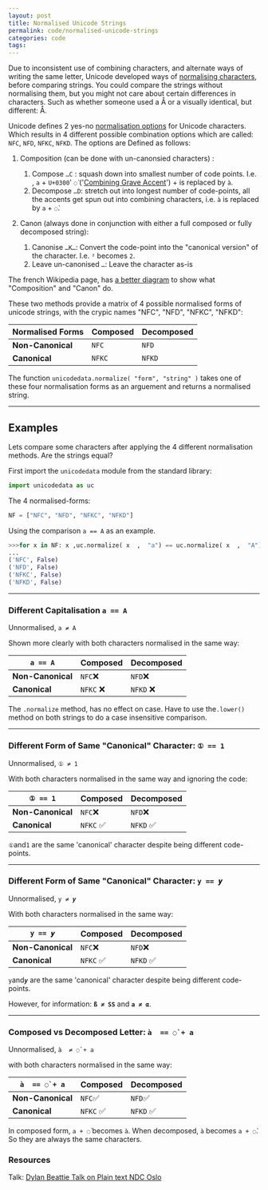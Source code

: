 ```yaml
---
layout: post
title: Normalised Unicode Strings
permalink: code/normalised-unicode-strings
categories: code
tags:
---
```

Due to inconsistent use of combining characters, and alternate ways of  writing the same letter, Unicode developed ways of [normalising characters](https://en.wikipedia.org/wiki/Unicode_equivalence#Normalization), before comparing strings.
You could compare the strings without normalising them, but you might not care about certain differences in characters. Such as whether someone used a Å or a visually identical, but different: Å.

Unicode defines 2 yes-no [normalisation options](https://youtu.be/_mZBa3sqTrI?t=2081) for Unicode characters. Which results in 4 different possible combination options which are called: `NFC`, `NFD`, `NFKC`, `NFKD`. The options are Defined as follows:

1. Composition (can be done with un-canonsied characters) :
    1. Compose `…C` : squash down into smallest number of code points. I.e. , `a` + `U+0300`' `◌̀` ('[Combining Grave Accent](https://en.wikipedia.org/wiki/%CC%80)') +  is replaced by `à`.
    2. Decompose `…D`: stretch out into longest number of code-points, all the accents get spun out into combining characters, i.e. `à` is replaced by  `a` + `◌̀`.

2. Canon  (always done in conjunction with either a full composed or fully decomposed string):
    1. Canonise `…K…`: Convert the code-point into the "canonical version" of the character. I.e. `²` becomes `2`.
    2. Leave un-canonised `…`:  Leave the character as-is

The french Wikipedia page, has [a better diagram](https://fr.wikipedia.org/wiki/Normalisation_Unicode) to show what "Composition" and "Canon" do.

These two methods provide a matrix of 4 possible normalised forms of unicode strings, with the crypic names "NFC", "NFD", "NFKC", "NFKD":

 Normalised Forms |Composed | Decomposed
-|-|-
__Non-Canonical__ | `NFC` | `NFD`
__Canonical__ | `NFKC` | `NFKD`

The function `unicodedata.normalize( "form", "string" )` takes one of these four normalisation forms as an arguement and returns a normalised string.

***

## Examples

Lets compare some characters after applying the 4 different normalisation methods. Are the strings equal?

First import the `unicodedata` module from the standard library:

```python
import unicodedata as uc
```

The 4 normalised-forms:

```python
NF = ["NFC", "NFD", "NFKC", "NFKD"]
```

Using the comparison `a == A` as an example.

```python
>>>for x in NF: x ,uc.normalize( x  ,  "a") == uc.normalize( x  ,  "A")
...
('NFC', False)
('NFD', False)
('NFKC', False)
('NFKD', False)
```

***

### Different Capitalisation `a == A`

Unnormalised, `a ≠ A`

Shown more clearly with both characters normalised in the same way:

 __`a == A`__ |Composed | Decomposed
-|-|-
__Non-Canonical__ | `NFC`❌ | `NFD`❌
__Canonical__ | `NFKC` ❌ | `NFKD` ❌

The `.normalize` method, has no effect on case. Have to use the`.lower()` method on both strings to do a case insensitive comparison.

***

### Different Form of Same "Canonical" Character:   __`① == 1`__

Unnormalised, `① ≠ 1`

With both characters normalised in the same way and ignoring the code:

 __`① == 1`__ |Composed | Decomposed
-|-|-
__Non-Canonical__ | `NFC`❌ | `NFD`❌
__Canonical__ | `NFKC` ✅ | `NFKD` ✅

`①`and`1` are the same 'canonical' character despite being different code-points.

***

### Different Form of Same "Canonical" Character:    __`y == 𝒚`__

Unnormalised, `y ≠ 𝒚`

With both characters normalised in the same way:

__`y == 𝒚`__ |Composed | Decomposed
-|-|-
__Non-Canonical__ | `NFC`❌ | `NFD`❌
__Canonical__ | `NFKC` ✅ | `NFKD` ✅

`y`and`𝒚` are the same 'canonical' character  despite being different code-points.

However, for information: __`ß ≠ SS`__ and __`a ≠ α`__.

***

### Composed vs Decomposed Letter:  `à  == ◌̀ + a`

Unnormalised, `à  ≠ ◌̀ + a`

with both characters normalised in the same way:

__`à  == ◌̀ + a`__ |Composed | Decomposed
-|-|-
__Non-Canonical__ | `NFC`✅ | `NFD`✅
__Canonical__ | `NFKC` ✅| `NFKD` ✅

In composed form, `a + ◌̀`  becomes `à`.  When decomposed, `à` becomes `a + ◌̀`. So they are always the same characters.

### Resources

Talk: [Dylan Beattie Talk on Plain text NDC Oslo](https://youtu.be/_mZBa3sqTrI?t=2066)
